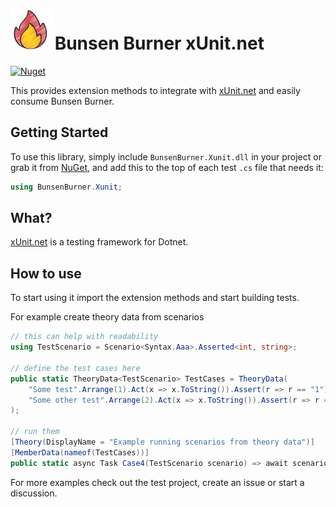 <!-- markdownlint-disable MD013 -->

# ![Bunsen Burner](https://raw.githubusercontent.com/bmazzarol/Bunsen-Burner/main/fire-icon-small.png) Bunsen Burner xUnit.net

<!-- markdownlint-enabled MD013 -->

[![Nuget](https://img.shields.io/nuget/v/BunsenBurner.Xunit)](https://www.nuget.org/packages/BunsenBurner.Xunit/)

This provides extension methods to
integrate with [xUnit.net](https://github.com/xunit/xunit) and easily consume
Bunsen Burner.

## Getting Started

To use this library, simply include `BunsenBurner.Xunit.dll` in your
project
or grab
it from [NuGet](https://www.nuget.org/packages/BunsenBurner.Xunit/), and
add this to the top of each test `.cs` file
that needs it:

```C#
using BunsenBurner.Xunit;
```

## What?

[xUnit.net](https://github.com/xunit/xunit) is a testing framework for Dotnet.

## How to use

To start using it import the extension methods and start building tests.

For example create theory data from scenarios

```c#
// this can help with readability
using TestScenario = Scenario<Syntax.Aaa>.Asserted<int, string>;

// define the test cases here
public static TheoryData<TestScenario> TestCases = TheoryData(
    "Some test".Arrange(1).Act(x => x.ToString()).Assert(r => r == "1"),
    "Some other test".Arrange(2).Act(x => x.ToString()).Assert(r => r == "2")
);

// run them
[Theory(DisplayName = "Example running scenarios from theory data")]
[MemberData(nameof(TestCases))]
public static async Task Case4(TestScenario scenario) => await scenario;
```

For more examples check out the test project, create an issue or start a
discussion.
